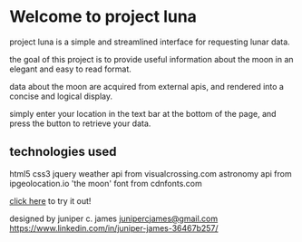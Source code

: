 
# Welcome to  project luna

project luna is a simple and streamlined interface for requesting lunar data.

the goal of this project is to provide useful information about the moon in an elegant and easy to read format.

data about the moon are acquired from external apis, and rendered into a concise and logical display.

simply enter your location in the text bar at the bottom of the page, and press the button to retrieve your data.


## technologies used
html5
css3
jquery
weather api from visualcrossing.com
astronomy api from ipgeolocation.io
'the moon' font from cdnfonts.com

[](./img/about.png)
[click here](https://sailor-june.github.io/project-luna/) to try it out!


designed by juniper c. james 
junipercjames@gmail.com
https://www.linkedin.com/in/juniper-james-36467b257/